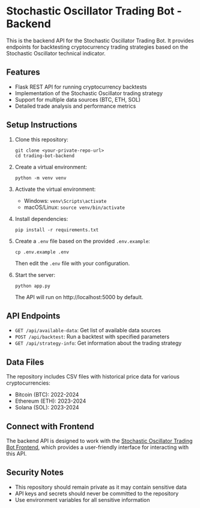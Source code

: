 # Stochastic Oscillator Trading Bot - Backend

This is the backend API for the Stochastic Oscillator Trading Bot. It provides endpoints for backtesting cryptocurrency trading strategies based on the Stochastic Oscillator technical indicator.

## Features

- Flask REST API for running cryptocurrency backtests
- Implementation of the Stochastic Oscillator trading strategy
- Support for multiple data sources (BTC, ETH, SOL)
- Detailed trade analysis and performance metrics

## Setup Instructions

1. Clone this repository:
   ```
   git clone <your-private-repo-url>
   cd trading-bot-backend
   ```

2. Create a virtual environment:
   ```
   python -m venv venv
   ```

3. Activate the virtual environment:
   - Windows: `venv\Scripts\activate`
   - macOS/Linux: `source venv/bin/activate`

4. Install dependencies:
   ```
   pip install -r requirements.txt
   ```

5. Create a `.env` file based on the provided `.env.example`:
   ```
   cp .env.example .env
   ```
   Then edit the `.env` file with your configuration.

6. Start the server:
   ```
   python app.py
   ```
   The API will run on http://localhost:5000 by default.

## API Endpoints

- `GET /api/available-data`: Get list of available data sources
- `POST /api/backtest`: Run a backtest with specified parameters
- `GET /api/strategy-info`: Get information about the trading strategy

## Data Files

The repository includes CSV files with historical price data for various cryptocurrencies:
- Bitcoin (BTC): 2022-2024
- Ethereum (ETH): 2023-2024
- Solana (SOL): 2023-2024

## Connect with Frontend

The backend API is designed to work with the [Stochastic Oscillator Trading Bot Frontend](https://github.com/yourusername/trading-bot-frontend), which provides a user-friendly interface for interacting with this API.

## Security Notes

- This repository should remain private as it may contain sensitive data
- API keys and secrets should never be committed to the repository
- Use environment variables for all sensitive information 